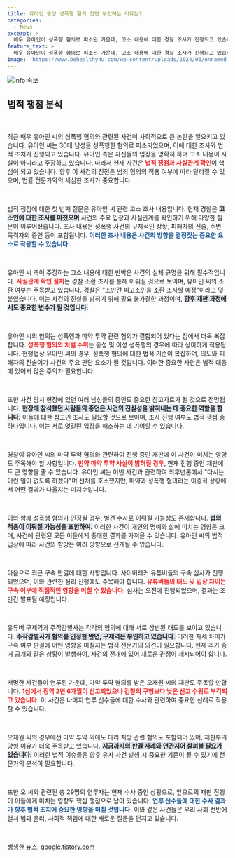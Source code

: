 ```yaml
---
title: 유아인 동성 성폭행 혐의 전면 부인하는 이유는?
categories:
  - News
excerpt: >
  배우 유아인이 성폭행 혐의로 피소된 가운데, 고소 내용에 대한 경찰 조사가 진행되고 있습니다. 유아인 측은 혐의를 강력히 반박하고 있으며, 사건의 진상과 마약 연관성 여부에 주목하고 있습니다. 동시에 유튜버 쯔양 협박 사건의 구속 심사 결과도 촉각을 곤두세우고 있습니다.
feature_text: >
  배우 유아인이 성폭행 혐의로 피소된 가운데, 고소 내용에 대한 경찰 조사가 진행되고 있습니다. 유아인 측은 혐의를 강력히 반박하고 있으며, 사건의 진상과 마약 연관성 여부에 주목하고 있습니다. 동시에 유튜버 쯔양 협박 사건의 구속 심사 결과도 촉각을 곤두세우고 있습니다.
image: 'https://www.behealthy4u.com/wp-content/uploads/2024/06/unnamed-file.png'
---
```


<p><img src="https://www.behealthy4u.com/wp-content/uploads/2024/06/unnamed-file.png" alt="info 속보" /></p>

<h2 data-ke-size="size26">법적 쟁점 분석</h2>

<p data-ke-size="size16">&nbsp;</p>

<p>최근 배우 유아인 씨의 성폭행 혐의와 관련된 사건이 사회적으로 큰 논란을 일으키고 있습니다. 유아인 씨는 30대 남성을 성폭행한 혐의로 피소되었으며, 이에 대한 조사와 법적 조치가 진행되고 있습니다. 유아인 측은 자신들의 입장을 명확히 하며 고소 내용이 사실이 아니라고 주장하고 있습니다. 따라서 현재 사건은 <b><span style="color: #ee2323;">법적 쟁점과 사실관계 확인</span></b>이 핵심이 되고 있습니다. 향후 이 사건의 진전은 범죄 혐의의 적용 여부에 따라 달라질 수 있으며, 법률 전문가와의 세심한 조사가 중요합니다.</p>

<p data-ke-size="size16">&nbsp;</p>

<p>법적 쟁점에 대한 첫 번째 질문은 유아인 씨 관련 고소 조사 내용입니다. 현재 경찰은 <b><span style="background-color: #21538527;">고소인에 대한 조사를 마쳤으며</span></b> 사건의 주요 입장과 사실관계를 확인하기 위해 다양한 질문이 이루어졌습니다. 조사 내용은 성폭행 사건의 구체적인 상황, 피해자의 진술, 주변 목격자의 증언 등이 포함됩니다. <b><span style="color: #1a5490;">이러한 조사 내용은 사건의 방향을 결정짓는 중요한 요소로 작용할 수 있습니다.</span></b></p>

<p data-ke-size="size16">&nbsp;</p>

<p>유아인 씨 측이 주장하는 고소 내용에 대한 반박은 사건의 실체 규명을 위해 필수적입니다. <b><span style="color: #ee2323;">사실관계 확인 절차</span></b>는 경찰 소환 조사를 통해 이뤄질 것으로 보이며, 유아인 씨의 소환 여부는 주목받고 있습니다. 경찰은 "조만간 피고소인을 소환 조사할 예정"이라고 덧붙였습니다. 이는 사건의 진실을 밝히기 위해 필요 불가결한 과정이며, <b><span style="background-color: #21538527;">향후 재판 과정에서도 중요한 변수가 될 것입니다.</span></b></p>

<p data-ke-size="size16">&nbsp;</p>

<p>유아인 씨의 혐의는 성폭행과 마약 투약 관련 혐의가 결합되어 있다는 점에서 더욱 복잡합니다. <b><span style="color: #ee2323;">성폭행 혐의의 처벌 수위</span></b>는 동성 및 이성 성폭행의 경우에 따라 상이하게 적용됩니다. 현행법상 유아인 씨의 경우, 성폭행 혐의에 대한 법적 기준이 복잡하며, 의도와 피해자의 진술이가 사건의 주요 판단 요소가 될 것입니다. 이러한 중요한 사안은 법적 대응에 있어서 많은 주의가 필요합니다.</p>

<p data-ke-size="size16">&nbsp;</p>

<p>또한 사건 당시 현장에 있던 여러 남성들의 증언도 중요한 참고자료가 될 것으로 전망됩니다. <b><span style="background-color: #21538527;">현장에 참석했던 사람들의 증언은 사건의 진실성을 밝혀내는 데 중요한 역할을 합니다.</span></b> 이들에 대한 참고인 조사도 필요할 것으로 보이며, 조사 진행 여부도 법적 쟁점 중 하나입니다. 이는 서로 엇갈린 입장을 해소하는 데 기여할 수 있습니다.</p>

<p data-ke-size="size16">&nbsp;</p>

<p>경찰이 유아인 씨의 마약 투약 혐의와 관련하여 진행 중인 재판에 이 사건이 미치는 영향도 주목해야 할 사항입니다. <b><span style="color: #ee2323;">만약 마약 투약 사실이 밝혀질 경우</span></b>, 현재 진행 중인 재판에도 큰 영향을 줄 수 있습니다. 유아인 씨는 이번 사건과 관련하여 최후변론에서 "다시는 이런 일이 없도록 하겠다"며 선처를 호소했지만, 마약과 성폭행 혐의라는 이중적 상황에서 어떤 결과가 나올지는 미지수입니다.</p>

<p data-ke-size="size16">&nbsp;</p>

<p>이와 함께 성폭행 혐의가 인정될 경우, 별건 수사로 이뤄질 가능성도 존재합니다. <b><span style="background-color: #21538527;">법의 적용이 이뤄질 가능성을 포함하여.</span></b> 이러한 사건이 개인의 명예와 삶에 미치는 영향은 크며, 사건에 관련된 모든 이들에게 중대한 결과를 가져올 수 있습니다. 유아인 씨의 법적 입장에 따라 사건의 향방은 여러 방향으로 전개될 수 있습니다.</p>

<p data-ke-size="size16">&nbsp;</p>

<p>다음으로 최근 구속 판결에 대한 사항입니다. 사이버레커 유튜버들의 구속 심사가 진행되었으며, 이와 관련한 심리 진행에도 주목해야 합니다. <b><span style="color: #ee2323;">유튜버들의 태도 및 입장 차이는 구속 여부에 직접적인 영향을 미칠 수 있습니다.</span></b> 심사는 오전에 진행되었으며, 결과는 조만간 발표될 예정입니다.</p>

<p data-ke-size="size16">&nbsp;</p>

<p>유튜버 구제역과 주작감별사는 각각의 혐의에 대해 서로 상반된 태도를 보이고 있습니다. <b><span style="background-color: #21538527;">주작감별사가 혐의를 인정한 반면, 구제역은 부인하고 있습니다.</span></b> 이러한 자세 차이가 구속 여부 판결에 어떤 영향을 미칠지는 법적 전문가의 의견이 필요합니다. 현재 추가 증거 공개와 같은 상황이 발생하여, 사건의 전개에 있어 새로운 관점이 제시되어야 합니다.</p>

<p data-ke-size="size16">&nbsp;</p>

<p>저명한 사건들이 연루된 가운데, 마약 투약 혐의를 받은 오재원 씨의 재판도 주목할 만합니다. <b><span style="color: #ee2323;">1심에서 징역 2년 6개월이 선고되었으나 검찰의 구형보다 낮은 선고 수위로 부각되고 있습니다.</span></b> 이 사건은 나머지 연루 선수들에 대한 수사와 관련하여 중요한 선례로 작용할 수 있습니다.</p>

<p data-ke-size="size16">&nbsp;</p>

<p>오재원 씨의 경우에선 마약 투약 외에도 대리 처방 관련 혐의도 포함되어 있어, 재판부의 양형 이유가 더욱 주목받고 있습니다. <b><span style="background-color: #21538527;">지금까지의 판결 사례와 연관지어 살펴볼 필요가 있습니다.</span></b> 이러한 법적 이슈들은 향후 유사 사건 발생 시 중요한 기준이 될 수 있기에 전문가의 분석이 필요합니다.</p>

<p data-ke-size="size16">&nbsp;</p>

<p>또한 오 씨와 관련된 총 29명의 연루자는 현재 수사 중인 상황으로, 앞으로의 재판 진행이 이들에게 미치는 영향도 핵심 쟁점으로 남아 있습니다. <b><span style="color: #1a5490;">연루 선수들에 대한 수사 결과가 향후 법적 조치에 중요한 영향을 미칠 것입니다.</span></b> 이와 같은 사건들은 우리 사회 전반에 걸쳐 법과 윤리, 사회적 책임에 대한 새로운 질문을 던지고 있습니다. </p>

<p data-ke-size="size16">&nbsp;</p>
생생한 뉴스, <a href="https://qoogle.tistory.com" rel="dofollow">qoogle.tistory.com</a>


